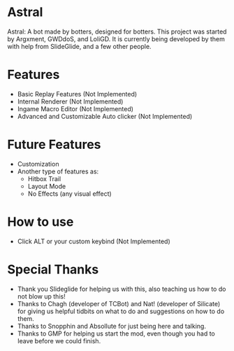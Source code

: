 # Astral

 Astral: A bot made by botters, designed for botters. This project was started by Argxment, GWDdoS, and LoliGD. It is currently being developed by them with  help from SlideGlide, and a few other people.

# Features

 * Basic Replay Features (Not Implemented)
 * Internal Renderer (Not Implemented)
 * Ingame Macro Editor (Not Implemented)
 * Advanced and Customizable Auto clicker (Not Implemented)

# Future Features

 * Customization
 * Another type of features as:
    - Hitbox Trail
    - Layout Mode
    - No Effects (any visual effect)

# How to use

* Click ALT or your custom keybind (Not Implemented)

# Special Thanks

* Thank you Slideglide for helping us with this, also teaching us how to do not blow up this!
* Thanks to Chagh (developer of TCBot) and Nat! (developer of Silicate) for giving us helpful tidbits on what to do and suggestions on how to do them.
* Thanks to Snopphin and Absollute for just being here and talking.
* Thanks to GMP for helping us start the mod, even though you had to leave before we could finish. 
